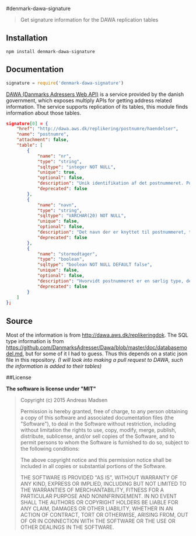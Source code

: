 #denmark-dawa-signature

> Get signature information for the DAWA replication tables

## Installation

```sheel
npm install denmark-dawa-signature
```

## Documentation

```javascript
signature = require('denmark-dawa-signature')
```

[DAWA (Danmarks Adressers Web API)](http://dawa.aws.dk/) is a service provided
by the danish government, which exposes multiply APIs for getting address
related information. The service supports replication of its tables,
this module finds information about those tables.

```json
signature[0] = {
	"href": "http://dawa.aws.dk/replikering/postnumre/haendelser",
	"name": "postnumre",
	"attachment": false,
	"table": [
		{
			"name": "nr",
			"type": "string",
			"sqltype": "integer NOT NULL",
			"unique": true,
			"optional": false,
			"description": "Unik identifikation af det postnummeret. Postnumre fastsættes af Post Danmark. Repræsenteret ved fire cifre. Eksempel: ”2400” for ”København NV”.",
			"deprecated": false
		},
		{
			"name": "navn",
			"type": "string",
			"sqltype": "VARCHAR(20) NOT NULL",
			"unique": false,
			"optional": false,
			"description": "Det navn der er knyttet til postnummeret, typisk byens eller bydelens navn. Repræsenteret ved indtil 20 tegn. Eksempel: ”København NV”.",
			"deprecated": false
		},
		{
			"name": "stormodtager",
			"type": "boolean",
			"sqltype": "boolean NOT NULL DEFAULT false",
			"unique": false,
			"optional": false,
			"description": "Hvorvidt postnummeret er en særlig type, der er tilknyttet en organisation der modtager en større mængde post.",
			"deprecated": false
		}
	]
};
```

## Source

Most of the information is from http://dawa.aws.dk/replikeringdok. The SQL type
information is from https://github.com/DanmarksAdresser/Dawa/blob/master/doc/databasemodel.md,
but for some of it I had to guess. Thus this depends on a static json file in
this repository.
_(I will look into making a pull request to DAWA, such the information is added to their tables)_

##License

**The software is license under "MIT"**

> Copyright (c) 2015 Andreas Madsen
>
> Permission is hereby granted, free of charge, to any person obtaining a copy
> of this software and associated documentation files (the "Software"), to deal
> in the Software without restriction, including without limitation the rights
> to use, copy, modify, merge, publish, distribute, sublicense, and/or sell
> copies of the Software, and to permit persons to whom the Software is
> furnished to do so, subject to the following conditions:
>
> The above copyright notice and this permission notice shall be included in
> all copies or substantial portions of the Software.
>
> THE SOFTWARE IS PROVIDED "AS IS", WITHOUT WARRANTY OF ANY KIND, EXPRESS OR
> IMPLIED, INCLUDING BUT NOT LIMITED TO THE WARRANTIES OF MERCHANTABILITY,
> FITNESS FOR A PARTICULAR PURPOSE AND NONINFRINGEMENT. IN NO EVENT SHALL THE
> AUTHORS OR COPYRIGHT HOLDERS BE LIABLE FOR ANY CLAIM, DAMAGES OR OTHER
> LIABILITY, WHETHER IN AN ACTION OF CONTRACT, TORT OR OTHERWISE, ARISING FROM,
> OUT OF OR IN CONNECTION WITH THE SOFTWARE OR THE USE OR OTHER DEALINGS IN
> THE SOFTWARE.
